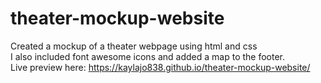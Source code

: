 # theater-mockup-website
Created a mockup of a theater webpage using html and css\
I also included font awesome icons and added a map to the footer.\
Live preview here: https://kaylajo838.github.io/theater-mockup-website/

